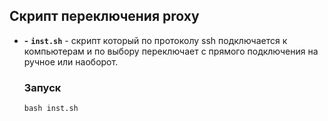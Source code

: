 ## Скрипт переключения proxy
- **-** **`inst.sh`** - скрипт который по протоколу ssh подключается к компьютерам и по выбору переключает c прямого подключения на ручное или наоборот.

    ### Запуск
    ```
    bash inst.sh
    ```
